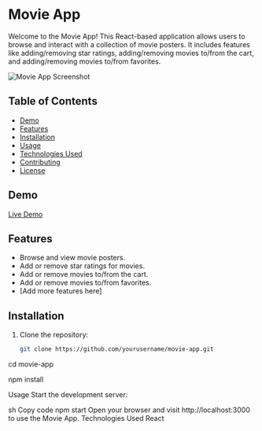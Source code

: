# Movie App

Welcome to the Movie App! This React-based application allows users to browse and interact with a collection of movie posters. It includes features like adding/removing star ratings, adding/removing movies to/from the cart, and adding/removing movies to/from favorites.

![Movie App Screenshot](screenshot.png)

## Table of Contents

- [Demo](#demo)
- [Features](#features)
- [Installation](#installation)
- [Usage](#usage)
- [Technologies Used](#technologies-used)
- [Contributing](#contributing)
- [License](#license)

## Demo

[Live Demo](#) <!-- Add a link to your live demo here -->

## Features

- Browse and view movie posters.
- Add or remove star ratings for movies.
- Add or remove movies to/from the cart.
- Add or remove movies to/from favorites.
- [Add more features here]

## Installation

1. Clone the repository:

   ```sh
   git clone https://github.com/yourusername/movie-app.git

cd movie-app

npm install

Usage
Start the development server:

sh
Copy code
npm start
Open your browser and visit http://localhost:3000 to use the Movie App.
Technologies Used
React
